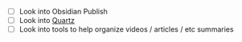 - [ ] Look into Obsidian Publish
- [ ] Look into [Quartz](https://quartz.jzhao.xyz/)
- [ ] Look into tools to help organize videos / articles / etc summaries